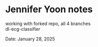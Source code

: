 # Jennifer Yoon notes  
working with forked repo, all 4 branches  
dl-ecg-classifier 

Date: January 28, 2025
